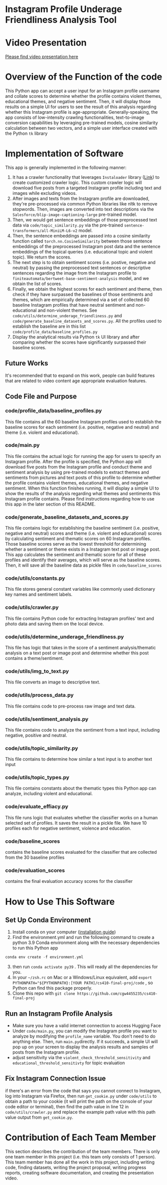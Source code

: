 # Instagram Profile Underage Friendliness Analysis Tool

# Video Presentation
[Please find video presentation here](https://veed.io/view/c5e12765-4de5-4cbb-8219-1db6b63aabfe)

# Overview of the Function of the code
This Python app can accept a user input for an Instagram profile username and collate scores to determine whether the profile contains violent themes, educational themes, and negative sentiment. Then, it will display those results on a simple UI for users to see the result of this analysis regarding whether this Instagram profile is age-appropriate. Generally-speaking, the app consists of low-intensity crawling functionalities, text-to-image conversion capabilities by leveraging pre-trained models, cosine similarity calculation between two vectors, and a simple user interface created with the Python `tk` library
 
# Implementation of Software
This app is generally implemented in the following manner:
1. It has a crawler functionality that leverages `Instaloader` library ([Link](https://instaloader.github.io/)) to create customized crawler logic. This custom crawler logic will download five posts from a targeted Instagram profile including text and images while excluding videos.
2.  After images and texts from the Instagram profile are downloaded, they're pre-processed via common Python libraries like nltk to remove stopwords. Then, images are converted into text descriptions via the `Salesforce/blip-image-captioning-large` pre-trained model.
3. Then, we would get sentence embeddings of those preprocessed text data via `code/topic_similarity.py` via the pre-trained `sentence-transformers/all-MiniLM-L6-v2` model. 
4. Then, the sentence embeddings are passed into a cosine similarity function called `torch.nn.CosineSimilarity` between those sentence embeddings of the preprocessed Instagram post data and the sentence embeddings of the topical queries (i.e. educational topic and violent topic). We return the scores.
5. The next step is to obtain sentiment scores (i.e. postive, negative and neutral) by passing the preprocessed text sentences or descriptive sentences regarding the image from the Instagram profile to `finiteautomata/bertweet-base-sentiment-analysis` model, and we obtain the list of scores.
6. Finally, we obtain the highest scores for each sentiment and theme, then check if they have surpassed the baselines of those sentiments and themes, which are empirically determined via a set of collected 60 baseline Instagram profiles that have neutral sentiment and non-educational and non-violent themes. See ` code/utils/determine_underage_friendliness.py` and `code/generate_baseline_datasets_and_scores.py`. All the profiles used to establish the baseline are in this list `code/profile_data/baseline_profiles.py`
7. Display the analytical results via Python `tk` UI library and after comparing whether the scores have significantly surpassed their baseline scores.

## Future Works
It's recommended that to expand on this work, people can build features that are related to video content age appropriate evaluation features. 

## Code File and Purpose
### code/profile_data/baseline_profiles.py
This file contains all the 60 baseline Instagram profiles used to establish the baseline scores for each sentiment (i.e. positive, negative and neutral) and theme (i.e. violent and educational). 

### code/main.py
This file contains the actual logic for running the app for users to specify an Instagram profile. After the profile is specified, the Python app will download five posts from the Instagram profile and conduct theme and sentiment analysis by using pre-trained models to extract themes and sentiments from pictures and text posts of this profile to determine whether the profile contains violent themes, educational themes, and negative sentiment. When this function finishes running, it will display a simple UI to show the results of the analysis regarding what themes and sentiments this Instagram profile contains.
Please find instructions regarding how to use this app in the later section of this README.

### code/generate_baseline_datasets_and_scores.py
This file contains logic for establishing the baseline sentiment (i.e. positive, negative and neutral) scores and theme (i.e. violent and educational) scores by calculating sentiment and thematic scores on 60 Instagram profiles. Those baseline scores serve as the lowest threshold for determining whether a sentiment or theme exists in a Instagram text post or image post. This app calculates the sentiment and thematic score for all of these profiles and identify their averages, which will serve as the baseline scores. Then, it will save all the baseline data as pickle files in `code/baseline_scores`

### code/utils/constants.py
This file stores general constant variables like commonly used dictionary key names and sentiment labels.
### code/utils/crawler.py
This file contains Python code for extracting Instagram profiles' text and photo data and saving them on the local device.
### code/utils/determine_underage_friendliness.py
This file has logic that takes in the score of a sentiment analysis/thematic analysis on a text post or image post and determine whether this post contains a theme/sentiment.
### code/utils/img_to_text.py
This file converts an image to descriptive text.
### code/utils/process_data.py
 This file contains code to pre-process raw image and text data.
### code/utils/sentiment_analysis.py
This file contains code to analyze the sentiment from a text input, including negative, positive and neutral.
### code/utils/topic_similarity.py
This file contains to determine how similar a text input is to another text input
### code/utils/topic_types.py
This file contains constants about the thematic types this Python app can analyze, including violent and educational.   
### code/evaluate_effiacy.py
This file runs logic that evaluates whether the classifier works on a human selected set of profiles. It saves the result in a pickle file. We have 10 profiles each for negative sentiment, violence and education.
### code/baseline_scores
contains the baseline scores evaluated for the classifier that are collected from the 30 baseline profiles
### code/evaluation_scores
contains the final evaluation accuracy scores for the classifier 

# How to Use This Software
## Set Up Conda Environment
1. Install conda on your computer ([installation guide](https://conda.io/projects/conda/en/latest/user-guide/install/index.html))
2. Find the environment.yml and run the following command to create a python 3.9 Conda environment along with the necessary dependencies to run this Python app 
```python
conda env create -f environment.yml
``` 
3. then run `conda activate py39` . This will ready all the dependencies for you.
4. In your `~/zsh.rc` on Mac or a Windows/Linux equivalent, add `export PYTHONPATH="${PYTHONPATH}:[YOUR PATH]/cs410-final-proj/code` , so Python can find this package properly.
5. Clone this repo with `git clone https://github.com/cgw4455235/cs410-final-proj`

## Run an Instagram Profile Analysis
* Make sure you have a valid internet connection to access Hugging Face
* Under `code/main.py`, you can modify the Instagram profile you want to analyze by modifying the `profile_name` variable. You don't need to do anything else. Then, run `main.py`directly. If it succeeds, a simple UI will pop up on your screen to display the analysis results and samples of posts from the Instagram profile.
* adjust sensitivity via the `violent_check_threshold_sensitivity` and `educational_threshold_sensitivty` for topic evaluation

## Fix Instagram Connection Issue
if there's an error from the code that says you cannot connect to Instagram, log into Instagram via Firefox, then run `get_cookie.py` under `code/utils` to obtain a path to your cookie (it will print the path on the console of your code editor or terminal), then find the path value in line 12 in `code/utils/crawler.py` and replace the example path value with this path value output from `get_cookie.py`. 

# Contribution of Each Team Member

This section describes the contribution of the team members. There is only one team member in this project (i.e. this team only consists of 1 person). This team member has done all the work in this project, including writing code, finding datasets, writing the project proposal, writing progress reports, creating software documentation, and creating the presentation video.


